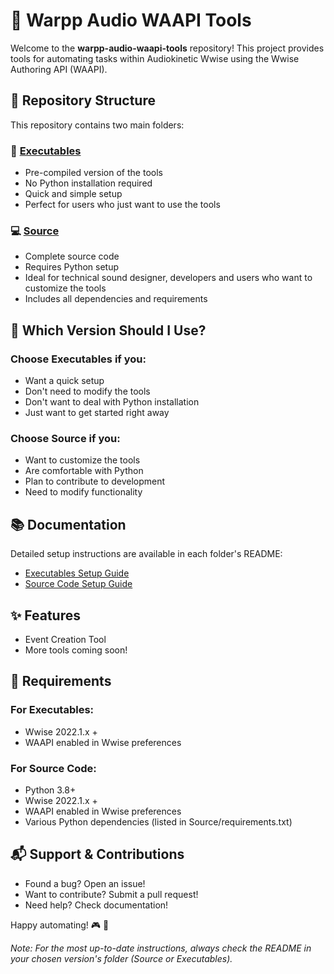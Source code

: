 # 🎵 Warpp Audio WAAPI Tools

Welcome to the **warpp-audio-waapi-tools** repository! This project provides tools for automating tasks within Audiokinetic Wwise using the Wwise Authoring API (WAAPI).

## 📂 Repository Structure

This repository contains two main folders:

### 🚀 [Executables](./Executables)
- Pre-compiled version of the tools
- No Python installation required
- Quick and simple setup
- Perfect for users who just want to use the tools

### 💻 [Source](./Source)
- Complete source code
- Requires Python setup
- Ideal for technical sound designer, developers and users who want to customize the tools
- Includes all dependencies and requirements

## 🤔 Which Version Should I Use?

### Choose Executables if you:
- Want a quick setup
- Don't need to modify the tools
- Don't want to deal with Python installation
- Just want to get started right away

### Choose Source if you:
- Want to customize the tools
- Are comfortable with Python
- Plan to contribute to development
- Need to modify functionality

## 📚 Documentation

Detailed setup instructions are available in each folder's README:
- [Executables Setup Guide](./Executables-WIP/README.md)
- [Source Code Setup Guide](./Source/README.md)

## ✨ Features

- Event Creation Tool
- More tools coming soon!

## 🔧 Requirements

### For Executables:
- Wwise 2022.1.x +
- WAAPI enabled in Wwise preferences

### For Source Code:
- Python 3.8+
- Wwise 2022.1.x +
- WAAPI enabled in Wwise preferences
- Various Python dependencies (listed in Source/requirements.txt)

## 📬 Support & Contributions

- Found a bug? Open an issue!
- Want to contribute? Submit a pull request!
- Need help? Check documentation!

Happy automating! 🎮 🎵

*Note: For the most up-to-date instructions, always check the README in your chosen version's folder (Source or Executables).*
